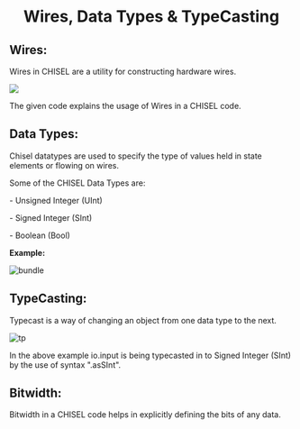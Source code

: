 <h1 align="center">Wires, Data Types & TypeCasting</h1>
<h2 align="left">Wires:</h2>
<p> Wires in CHISEL are a utility for constructing hardware wires.</p>
<img src= "https://user-images.githubusercontent.com/110234585/194366236-a28d8abb-6ff2-4fc6-9b38-7bdc45cfe99f.PNG"</img>
<p> The given code explains the usage of Wires in a CHISEL code. 
<h2 align="left"> Data Types:</h2>
<p> Chisel datatypes are used to specify the type of values held in state elements or flowing on wires.</p>
<p>Some of the CHISEL Data Types are:</p>
<p> - Unsigned Integer (UInt)</p>
<p> - Signed Integer (SInt) </p>
<p> - Boolean (Bool) </p>

<p><b> Example:</p></b>

![bundle](https://user-images.githubusercontent.com/110234585/194366200-6472a61c-ddf7-4ace-b130-4230ead363f8.PNG)
 <h2 align="left"> TypeCasting:</h2>
 <p> Typecast is a way of changing an object from one data type to the next.</p>

![tp](https://user-images.githubusercontent.com/110234585/194366217-4c8fbf2c-c037-4518-adb2-d2aab5da2d8d.PNG)
  <p>In the above example io.input is being typecasted in to Signed Integer (SInt) by the use of syntax ".asSInt".
</p> 
<h2 align="left">Bitwidth:</h2>
<p> Bitwidth in a CHISEL code helps in explicitly defining the bits of any data.</p>
